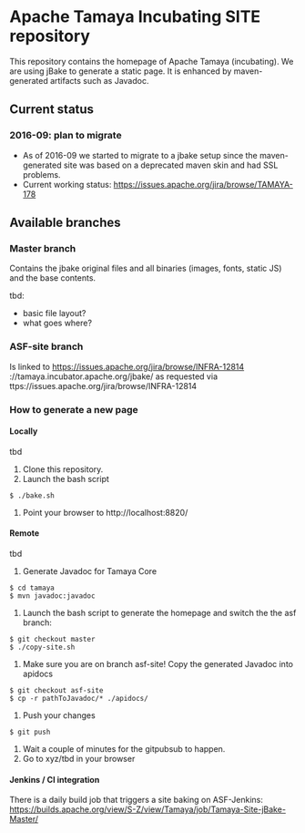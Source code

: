 # Apache Tamaya Incubating SITE repository

This repository contains the homepage of Apache Tamaya (incubating).
We are using jBake to generate a static page. It is enhanced by maven-generated artifacts such as Javadoc.

## Current status

### 2016-09: plan to migrate
* As of 2016-09 we started to migrate to a jbake setup since the maven-generated site was based on a deprecated maven skin and had SSL problems.
* Current working status: https://issues.apache.org/jira/browse/TAMAYA-178

## Available branches
### Master branch

Contains the jbake original files and all binaries (images, fonts, static JS) and the base contents.

tbd:
* basic file layout?
* what goes where?

### ASF-site branch

Is linked to
https://issues.apache.org/jira/browse/INFRA-12814
://tamaya.incubator.apache.org/jbake/
as requested via ttps://issues.apache.org/jira/browse/INFRA-12814 

### How to generate a new page

#### Locally

tbd

1. Clone this repository.
1. Launch the bash script
```
$ ./bake.sh
```
1. Point your browser to http://localhost:8820/

#### Remote

tbd

1. Generate Javadoc for Tamaya Core
```
$ cd tamaya
$ mvn javadoc:javadoc
```
1. Launch the bash script to generate the homepage and switch the the asf branch:
```
$ git checkout master
$ ./copy-site.sh
```
1. Make sure you are on branch asf-site! Copy the generated Javadoc into apidocs
```
$ git checkout asf-site
$ cp -r pathToJavadoc/* ./apidocs/
```
1. Push your changes
```
$ git push
```
1. Wait a couple of minutes for the gitpubsub to happen.
1. Go to xyz/tbd in your browser

#### Jenkins / CI integration

There is a daily build job that triggers a site baking on ASF-Jenkins:
https://builds.apache.org/view/S-Z/view/Tamaya/job/Tamaya-Site-jBake-Master/
